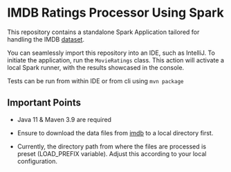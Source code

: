 # IMDB Ratings Processor Using Spark

This repository contains a standalone Spark Application tailored for handling the
IMDB [dataset](https://developer.imdb.com/non-commercial-datasets/).

You can seamlessly import this repository into an IDE, such as IntelliJ. To initiate the application, run
the `MovieRatings` class. This action will activate a local Spark runner, with the results showcased in the console.

Tests can be run from within IDE or from cli using `mvn package`

## Important Points

- Java 11 & Maven 3.9 are required

- Ensure to download the data files from [imdb](https://datasets.imdbws.com/) to a local directory first.

- Currently, the directory path from where the files are processed is preset (LOAD_PREFIX variable). Adjust this
  according to your local configuration.
